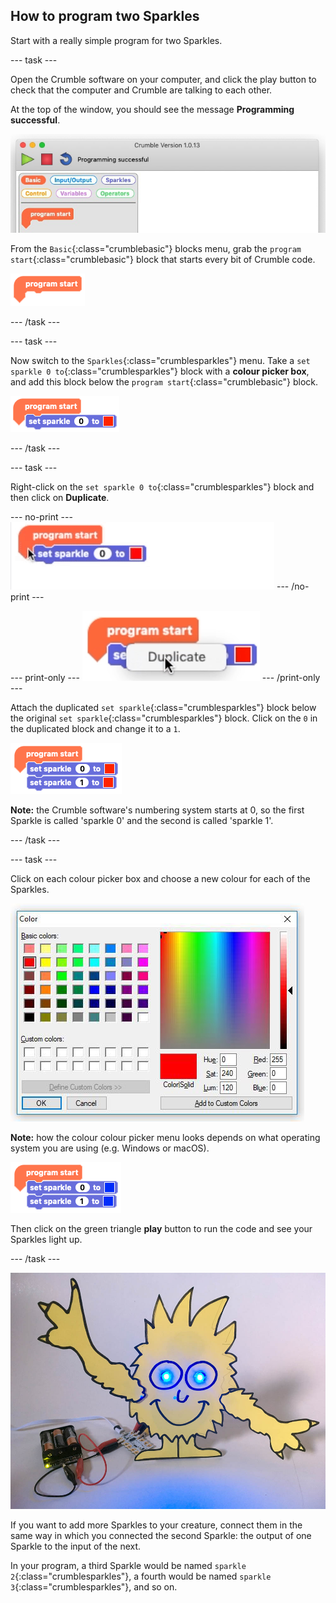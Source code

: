 ## How to program two Sparkles

Start with a really simple program for two Sparkles.

--- task ---

Open the Crumble software on your computer, and click the play button to check that the computer and Crumble are talking to each other.

At the top of the window, you should see the message **Programming successful**.

![Crumble successfully connected message](images/progSuccess.png)

From the `Basic`{:class="crumblebasic"} blocks menu, grab the `program start`{:class="crumblebasic"} block that starts every bit of Crumble code.

![Crumble program start block](images/progStart.png)

--- /task ---

--- task ---

Now switch to the `Sparkles`{:class="crumblesparkles"} menu. Take a `set sparkle 0 to`{:class="crumblesparkles"} block with a **colour picker box**, and add this block below the `program start`{:class="crumblebasic"} block.

![Program start and set Sparkle blocks](images/stage4code1.png)

--- /task ---

--- task ---

Right-click on the `set sparkle 0 to`{:class="crumblesparkles"} block and then click on **Duplicate**. 

--- no-print ---
![Duplicating a block](images/duplicateSetSparkleBlock.gif)
--- /no-print ---

--- print-only ---
![Duplicating a block](images/duplicateSetSparkleBlock.png)
--- /print-only ---

Attach the duplicated `set sparkle`{:class="crumblesparkles"} block below the original `set sparkle`{:class="crumblesparkles"} block. Click on the `0` in the duplicated block and change it to a `1`.

![Program start and two set Sparkle blocks](images/stage4code2.png)

**Note:** the Crumble software's numbering system starts at 0, so the first Sparkle is called 'sparkle 0' and the second is called 'sparkle 1'.

--- /task ---

--- task ---

Click on each colour picker box and choose a new colour for each of the Sparkles. 

![Colour picker on Windows version](images/winColPick.png)

**Note:** how the colour colour picker menu looks depends on what operating system you are using (e.g. Windows or macOS).

![Program start and final set Sparkle blocks](images/stage4code3.png)

Then click on the green triangle **play** button to run the code and see your Sparkles light up.

--- /task ---

![Lit up Sparkle Creature](images/litUpCreature.png)

If you want to add more Sparkles to your creature, connect them in the same way in which you connected the second Sparkle: the output of one Sparkle to the input of the next.

In your program, a third Sparkle would be named `sparkle 2`{:class="crumblesparkles"}, a fourth would be named `sparkle 3`{:class="crumblesparkles"}, and so on.